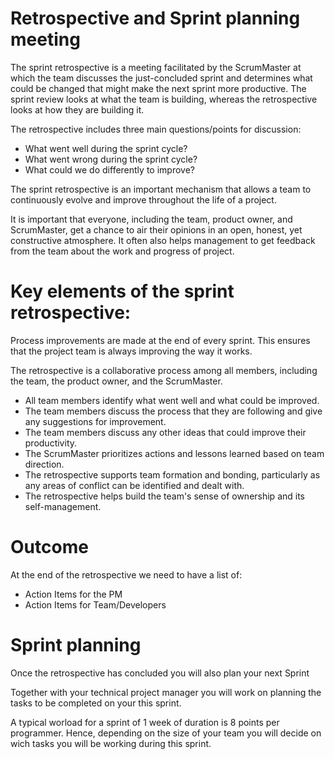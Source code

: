 # Retrospective and Sprint planning meeting

The sprint retrospective is a meeting facilitated by the ScrumMaster at which the team discusses the just-concluded sprint and determines what could be changed that might make the next sprint more productive. The sprint review looks at what the team is building, whereas the retrospective looks at how they are building it.

The retrospective includes three main questions/points for discussion:

- What went well during the sprint cycle?
- What went wrong during the sprint cycle?
- What could we do differently to improve?

The sprint retrospective is an important mechanism that allows a team to continuously evolve and improve throughout the life of a project.

It is important that everyone, including the team, product owner, and ScrumMaster, get a chance to air their opinions in an open, honest, yet constructive atmosphere. It often also helps management to get feedback from the team about the work and progress of project.

Key elements of the sprint retrospective:
===============================
Process improvements are made at the end of every sprint. This ensures that the project team is always improving the way it works.

The retrospective is a collaborative process among all members, including the team, the product owner, and the ScrumMaster.

* All team members identify what went well and what could be improved.
* The team members discuss the process that they are following and give any suggestions for improvement.
* The team members discuss any other ideas that could improve their productivity.
* The ScrumMaster prioritizes actions and lessons learned based on team direction.
* The retrospective supports team formation and bonding, particularly as any areas of conflict can be identified and dealt with.
* The retrospective helps build the team's sense of ownership and its self-management.

# Outcome
At the end of the retrospective we need to have a list of:

- Action Items for the PM
- Action Items for Team/Developers

# Sprint planning

Once the retrospective has concluded you will also plan your next Sprint

Together with your technical project manager you will work on planning the tasks to be completed on your this sprint.

A typical worload for a sprint of 1 week of duration is 8 points per programmer. Hence, depending on the size of your team you will decide on wich tasks you will be working during this sprint.
